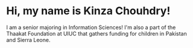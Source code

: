# Hi, my name is Kinza Chouhdry!

I am a senior majoring in Information Sciences! I'm also a part of the Thaakat Foundation at UIUC that gathers funding for children in Pakistan and Sierra Leone.


